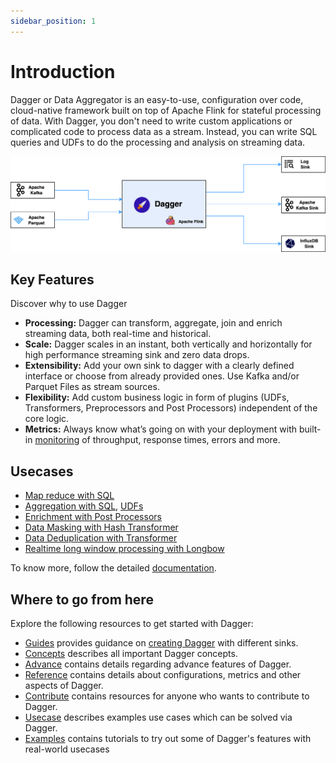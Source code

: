 ```yaml
---
sidebar_position: 1
---
```


# Introduction

Dagger or Data Aggregator is an easy-to-use, configuration over code, cloud-native framework built on top of Apache Flink
for stateful processing of data. With Dagger, you don't need to write custom applications or complicated code to process
data as a stream. Instead, you can write SQL queries and UDFs to do the processing and analysis on streaming data.

![](../static/img/overview/dagger_overview.png)

## Key Features

Discover why to use Dagger

- **Processing:** Dagger can transform, aggregate, join and enrich streaming data, both real-time and historical.
- **Scale:** Dagger scales in an instant, both vertically and horizontally for high performance streaming sink and zero data drops.
- **Extensibility:** Add your own sink to dagger with a clearly defined interface or choose from already provided ones. Use Kafka and/or Parquet Files as stream sources.
- **Flexibility:** Add custom business logic in form of plugins \(UDFs, Transformers, Preprocessors and Post Processors\) independent of the core logic.
- **Metrics:** Always know what’s going on with your deployment with built-in [monitoring](./reference/metrics.md) of throughput, response times, errors and more.

## Usecases

- [Map reduce with SQL](https://ci.apache.org/projects/flink/flink-docs-release-1.9/dev/table/sql.html)
- [Aggregation with SQL](https://ci.apache.org/projects/flink/flink-docs-release-1.9/dev/table/sql.html), [UDFs](./guides/use_udf.md)
- [Enrichment with Post Processors](./advance/post_processor.md)
- [Data Masking with Hash Transformer](./reference/transformers.md#HashTransformer)
- [Data Deduplication with Transformer](./reference/transformers.md#DeDuplicationTransformer)
- [Realtime long window processing with Longbow](./advance/longbow.md)

To know more, follow the detailed [documentation](https://raystack.gitbook.io/dagger).

## Where to go from here

Explore the following resources to get started with Dagger:

- [Guides](./guides/overview.md) provides guidance on [creating Dagger](./guides/overview.md) with different sinks.
- [Concepts](./concepts/overview.md) describes all important Dagger concepts.
- [Advance](./advance/overview.md) contains details regarding advance features of Dagger.
- [Reference](./reference/overview.md) contains details about configurations, metrics and other aspects of Dagger.
- [Contribute](./contribute/contribution.md) contains resources for anyone who wants to contribute to Dagger.
- [Usecase](./usecase/overview.md) describes examples use cases which can be solved via Dagger.
- [Examples](./examples/overview.md) contains tutorials to try out some of Dagger's features with real-world usecases
